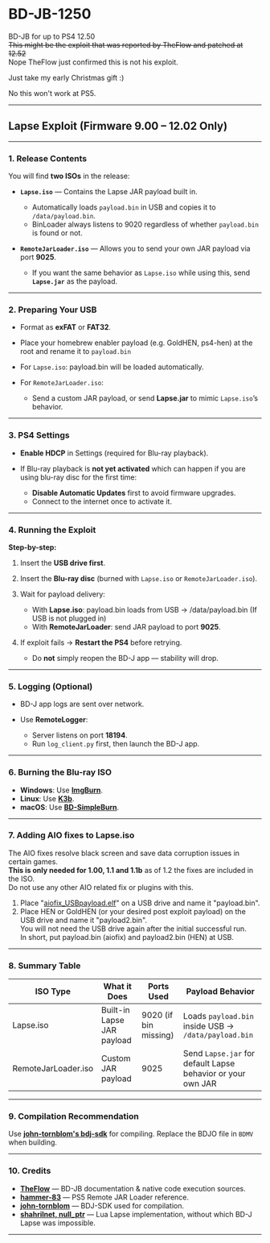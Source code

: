 # BD-JB-1250
BD-JB for up to PS4 12.50  
~~This might be the exploit that was reported by TheFlow and patched at 12.52~~  
Nope TheFlow just confirmed this is not his exploit.  

Just take my early Christmas gift :)  

No this won't work at PS5.  


---

## Lapse Exploit (Firmware 9.00 – 12.02 Only)

---

### 1. Release Contents

You will find **two ISOs** in the release:

* **`Lapse.iso`** — Contains the Lapse JAR payload built in.

  * Automatically loads `payload.bin` in USB and copies it to `/data/payload.bin`.
  * BinLoader always listens to 9020 regardless of whether `payload.bin` is found or not.
* **`RemoteJarLoader.iso`** — Allows you to send your own JAR payload via port **9025**.

  * If you want the same behavior as `Lapse.iso` while using this, send **`Lapse.jar`** as the payload.

---

### 2. Preparing Your USB

* Format as **exFAT** or **FAT32**.
* Place your homebrew enabler payload (e.g. GoldHEN, ps4-hen) at the root and rename it to `payload.bin`
* For `Lapse.iso`: payload.bin will be loaded automatically.
* For `RemoteJarLoader.iso`:

  * Send a custom JAR payload, or send **Lapse.jar** to mimic `Lapse.iso`’s behavior.

---

### 3. PS4 Settings

* **Enable HDCP** in Settings (required for Blu-ray playback).
* If Blu-ray playback is **not yet activated** which can happen if you are using blu-ray disc for the first time:

  * **Disable Automatic Updates** first to avoid firmware upgrades.
  * Connect to the internet once to activate it.

---

### 4. Running the Exploit

**Step-by-step:**

1. Insert the **USB drive first**.
2. Insert the **Blu-ray disc** (burned with `Lapse.iso` or `RemoteJarLoader.iso`).
3. Wait for payload delivery:

   * With **Lapse.iso**: payload.bin loads from USB → /data/payload.bin (If USB is not plugged in)
   * With **RemoteJarLoader**: send JAR payload to port **9025**.
4. If exploit fails → **Restart the PS4** before retrying.

   * Do **not** simply reopen the BD-J app — stability will drop.

---

### 5. Logging (Optional)

* BD-J app logs are sent over network.
* Use **RemoteLogger**:

  * Server listens on port **18194**.
  * Run `log_client.py` first, then launch the BD-J app.

---

### 6. Burning the Blu-ray ISO

* **Windows**: Use **[ImgBurn](https://www.imgburn.com)**.
* **Linux**: Use **[K3b](https://apps.kde.org/k3b)**.
* **macOS**: Use **[BD-SimpleBurn](https://github.com/C4ndyF1sh/BD-SimpleBurn)**.
---

### 7. Adding AIO fixes to Lapse.iso  
The AIO fixes resolve black screen and save data corruption issues in certain games.  
**This is only needed for 1.00, 1.1 and 1.1b** as of 1.2 the fixes are included in the ISO.  
Do not use any other AIO related fix or plugins with this.  
1. Place "[aiofix_USBpayload.elf](https://github.com/Gezine/BD-JB-1250/blob/main/payloads/lapse/src/org/bdj/external/aiofix_USBpayload.elf)" on a USB drive and name it "payload.bin". 
2. Place HEN or GoldHEN (or your desired post exploit payload) on the USB drive and name it "payload2.bin".  
You will not need the USB drive again after the initial successful run.  
In short, put payload.bin (aiofix) and payload2.bin (HEN) at USB.  
---

### 8. Summary Table

| ISO Type               | What it Does              | Ports Used           | Payload Behavior                                            |
| --------------------- | ------------------------- | ------------------- | ---------------------------------------------------------- |
| Lapse.iso             | Built-in Lapse JAR payload | 9020 (if bin missing) | Loads `payload.bin` inside USB → `/data/payload.bin`         |
| RemoteJarLoader.iso   | Custom JAR payload         | 9025                  | Send `Lapse.jar` for default Lapse behavior or your own JAR |

---

### 9. Compilation Recommendation

Use **[john-tornblom's bdj-sdk](https://github.com/john-tornblom/bdj-sdk/)** for compiling.
Replace the BDJO file in `BDMV` when building.

---

### 10. Credits

* **[TheFlow](https://github.com/theofficialflow)** — BD-JB documentation & native code execution sources.
* **[hammer-83](https://github.com/hammer-83)** — PS5 Remote JAR Loader reference.
* **[john-tornblom](https://github.com/john-tornblom)** — BDJ-SDK used for compilation.
* **[shahrilnet, null\_ptr](https://github.com/shahrilnet/remote_lua_loader)** — Lua Lapse implementation, without which BD-J Lapse was impossible.

---


























